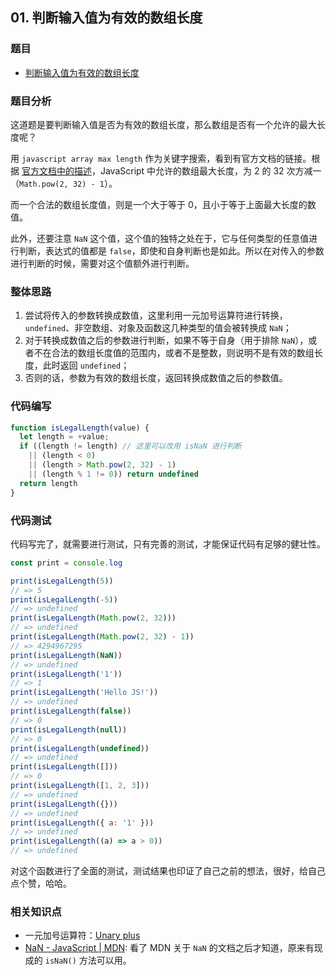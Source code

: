 ## 01. 判断输入值为有效的数组长度

### 题目

- [判断输入值为有效的数组长度](https://mp.weixin.qq.com/s/SP8vwKNL4aHDymSLD8GRuA)

### 题目分析

这道题是要判断输入值是否为有效的数组长度，那么数组是否有一个允许的最大长度呢？

用 `javascript array max length` 作为关键字搜索，看到有官方文档的链接。根据 [官方文档中的描述](https://developer.mozilla.org/en-US/docs/Web/JavaScript/Reference/Global_Objects/Array/length#Description)，JavaScript 中允许的数组最大长度，为 2 的 32 次方减一（`Math.pow(2, 32) - 1`）。

而一个合法的数组长度值，则是一个大于等于 0，且小于等于上面最大长度的数值。

此外，还要注意 `NaN` 这个值，这个值的独特之处在于，它与任何类型的任意值进行判断，表达式的值都是 `false`，即使和自身判断也是如此。所以在对传入的参数进行判断的时候，需要对这个值额外进行判断。

### 整体思路

1. 尝试将传入的参数转换成数值，这里利用一元加号运算符进行转换，`undefined`、非空数组、对象及函数这几种类型的值会被转换成 `NaN`；
2. 对于转换成数值之后的参数进行判断，如果不等于自身（用于排除 `NaN`），或者不在合法的数组长度值的范围内，或者不是整数，则说明不是有效的数组长度，此时返回 `undefined`；
3. 否则的话，参数为有效的数组长度，返回转换成数值之后的参数值。

### 代码编写

```javascript
function isLegalLength(value) {
  let length = +value;
  if ((length != length) // 这里可以改用 isNaN 进行判断
    || (length < 0)
    || (length > Math.pow(2, 32) - 1)
    || (length % 1 != 0)) return undefined
  return length
}
```


### 代码测试

代码写完了，就需要进行测试，只有完善的测试，才能保证代码有足够的健壮性。

```javascript
const print = console.log

print(isLegalLength(5))
// => 5
print(isLegalLength(-5))
// => undefined
print(isLegalLength(Math.pow(2, 32)))
// => undefined
print(isLegalLength(Math.pow(2, 32) - 1))
// => 4294967295
print(isLegalLength(NaN))
// => undefined
print(isLegalLength('1'))
// => 1
print(isLegalLength('Hello JS!'))
// => undefined
print(isLegalLength(false))
// => 0
print(isLegalLength(null))
// => 0
print(isLegalLength(undefined))
// => undefined
print(isLegalLength([]))
// => 0
print(isLegalLength([1, 2, 3]))
// => undefined
print(isLegalLength({}))
// => undefined
print(isLegalLength({ a: '1' }))
// => undefined
print(isLegalLength((a) => a > 0))
// => undefined
```

对这个函数进行了全面的测试，测试结果也印证了自己之前的想法，很好，给自己点个赞，哈哈。

### 相关知识点

- 一元加号运算符：[Unary plus](https://developer.mozilla.org/en-US/docs/Web/JavaScript/Reference/Operators/Arithmetic_Operators#Unary_plus_())
- [NaN - JavaScript | MDN](https://developer.mozilla.org/en-US/docs/Web/JavaScript/Reference/Global_Objects/NaN): 看了 MDN 关于 `NaN` 的文档之后才知道，原来有现成的 `isNaN()` 方法可以用。
